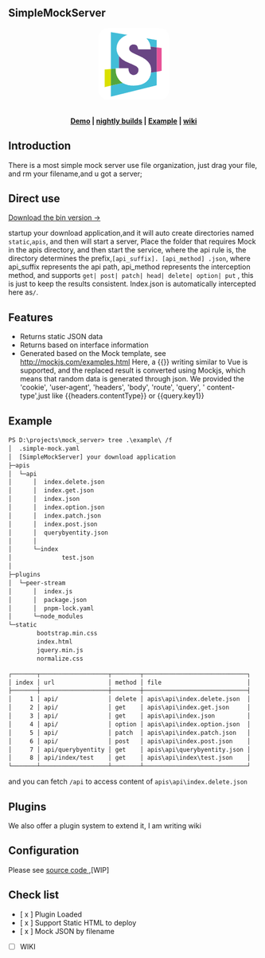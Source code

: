 ## SimpleMockServer

<p align="center">
  <a href="https://ruffle.rs"><img src="./docs/logo.jpg" style="margin: 0 auto;border-radius: 20px;"/></a>
</p>
<p align="center">
  <br />
  <strong>
    <a href="./example">Demo</a> |
    <a href="https://github.com/couriourc/mock_server/releases">nightly builds</a> | 
    <a href="https://github.com/couriourc/mock_server/example">Example</a> | 
    <a href="https://github.com/couriourc/mock_server/wiki">wiki</a>
  </strong>
</p>

## Introduction

There is a most simple mock server use file organization, just drag your file, and rm your filename,and u got a
server;

## Direct use

[Download the bin version ->](https://github.com/couriourc/mock_server/releases/tag/release)

startup your download application,and it will auto create directories named `static`,`apis`, and then will start a
server,
Place the folder that requires Mock in the apis directory, and then start the service, where the api rule is, the
directory determines the prefix,`[api_suffix]. [api_method]
.json`, where api_suffix represents the api path, api_method represents the interception method, and
supports `get| post| patch| head| delete| option| put`
, this is just to keep the results consistent. Index.json is automatically intercepted here as`/`.

## Features

- Returns static JSON data
- Returns based on interface information
- Generated based on the Mock template, see http://mockjs.com/examples.html
  Here, a {{}} writing similar to Vue is supported, and the replaced result is converted using Mockjs, which means that
  random data is generated through json. We provided the 'cookie', 'user-agent', 'headers', 'body', 'route', 'query', '
  content-type',just like {{headers.contentType}} or {{query.key1}}

## Example

```txt
PS D:\projects\mock_server> tree .\example\ /f
│  .simple-mock.yaml
│  [SimpleMockServer] your download application
├─apis
│  └─api
│      │  index.delete.json
│      │  index.get.json
│      │  index.json
│      │  index.option.json
│      │  index.patch.json
│      │  index.post.json
│      │  querybyentity.json
│      │
│      └─index
│              test.json
│
├─plugins
│  └─peer-stream
│      │  index.js
│      │  package.json
│      │  pnpm-lock.yaml
│      └─node_modules
└─static
        bootstrap.min.css
        index.html
        jquery.min.js
        normalize.css

```

```txt
┌───────┬───────────────────┬────────┬─────────────────────────────┐
│ index │ url               │ method │ file                        │
├───────┼───────────────────┼────────┼─────────────────────────────┤
│     1 │ api/              │ delete │ apis\api\index.delete.json  │
│     2 │ api/              │ get    │ apis\api\index.get.json     │
│     3 │ api/              │ get    │ apis\api\index.json         │
│     4 │ api/              │ option │ apis\api\index.option.json  │
│     5 │ api/              │ patch  │ apis\api\index.patch.json   │
│     6 │ api/              │ post   │ apis\api\index.post.json    │
│     7 │ api/querybyentity │ get    │ apis\api\querybyentity.json │
│     8 │ api/index/test    │ get    │ apis\api\index\test.json    │
└───────┴───────────────────┴────────┴─────────────────────────────┘
```

and you can fetch `/api` to access content of `apis\api\index.delete.json`

## Plugins

We also offer a plugin system to extend it, I am writing wiki

## Configuration

Please see [ source code ](https://github.com/couriourc/mock_server),[WIP]

## Check list

- [ x ] Plugin Loaded
- [ x ] Support Static HTML to deploy
- [ x ] Mock JSON by filename
- [ ] WIKI
